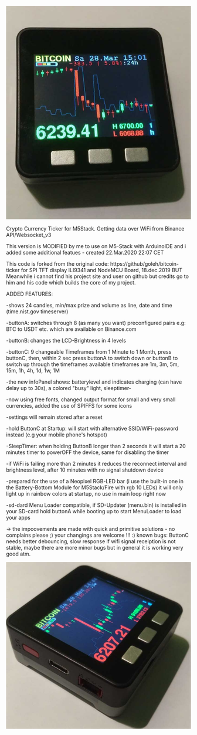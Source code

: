 ![](IMG_0.jpg)

 Crypto Currency Ticker for M5Stack. Getting data over WiFi from Binance API/Websocket_v3 
 
 This version is MODIFIED by me to use on M5-Stack with ArduinoIDE and i added some additional featues - created 22.Mar.2020 22:07 CET
 
 This code is forked from the original code: https://github/goleh/bitcoin-ticker  for SPI TFT display ILI9341 and NodeMCU Board, 18.dec.2019 BUT Meanwhile i cannot find his project site and user on github but credits go to him and his code which builds the core of my project.

 
ADDED FEATURES:

-shows 24 candles, min/max prize and volume as line, date and time (time.nist.gov timeserver)

-buttonA: switches through 8 (as many you want) preconfigured pairs e.g: BTC to USDT etc. which are available on Binance.com

-buttonB: changes the LCD-Brightness in 4 levels

-buttonC: 9 changeable Timeframes from 1 Minute to 1 Month,
press buttonC, then, within 2 sec press buttonA to switch down or buttonB to switch up through the timeframes
 available timeframes are 1m, 3m, 5m, 15m, 1h, 4h, 1d, 1w, 1M

-the new infoPanel shows: batterylevel and indicates charging (can have delay up to 30s), a colored "busy" light, sleeptimer-

-now using free fonts, changed output format for small and very small currencies, added the use of SPIFFS for some icons
 
-settings will remain stored after a reset
 
-hold ButtonC at Startup: will start with alternative SSID/WiFi-password instead (e.g your mobile phone's hotspot)
 
-SleepTimer: when holding ButtonB longer than 2 seconds it will start a 20 minutes timer to powerOFF the device, same for disabling the timer

-if WiFi is failing more than 2 minutes it reduces the reconnect interval and brightness level, after 10 minutes with no signal shutdown device

-prepared for the use of a Neopixel RGB-LED bar (i use the built-in one in the Battery-Bottom Module for M5Stack/Fire with rgb 10 LEDs) it will only light up in rainbow colors at startup, no use in main loop right now

-sd-dard Menu Loader compatible, if SD-Updater (menu.bin) is installed in your SD-card hold buttonA while booting up to start MenuLoader to load your apps

-> the impoovements are made with quick and primitive solutions - no complains please ;) your changings are welcome !!! :)
 known bugs: ButtonC needs better debouncing, slow response if wifi signal receiption is not stable, maybe there are more minor bugs but in general it is working very good atm.

![](IMG_2.jpg)
